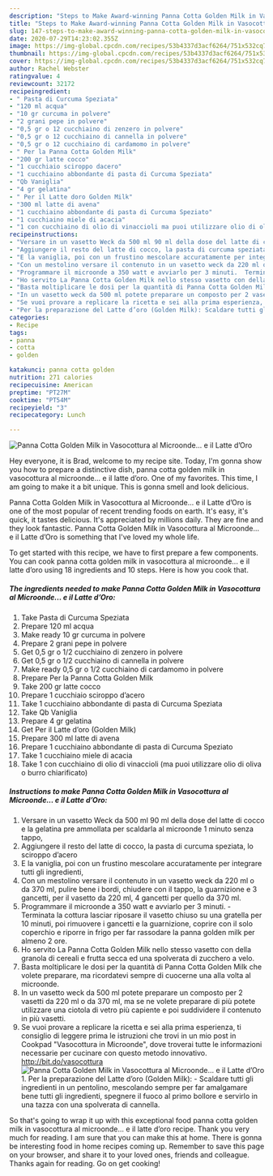 ```yaml
---
description: "Steps to Make Award-winning Panna Cotta Golden Milk in Vasocottura al Microonde... e il Latte d’Oro"
title: "Steps to Make Award-winning Panna Cotta Golden Milk in Vasocottura al Microonde... e il Latte d’Oro"
slug: 147-steps-to-make-award-winning-panna-cotta-golden-milk-in-vasocottura-al-microonde-e-il-latte-doro
date: 2020-07-29T14:23:02.355Z
image: https://img-global.cpcdn.com/recipes/53b4337d3acf6264/751x532cq70/panna-cotta-golden-milk-in-vasocottura-al-microonde-e-il-latte-doro-recipe-main-photo.jpg
thumbnail: https://img-global.cpcdn.com/recipes/53b4337d3acf6264/751x532cq70/panna-cotta-golden-milk-in-vasocottura-al-microonde-e-il-latte-doro-recipe-main-photo.jpg
cover: https://img-global.cpcdn.com/recipes/53b4337d3acf6264/751x532cq70/panna-cotta-golden-milk-in-vasocottura-al-microonde-e-il-latte-doro-recipe-main-photo.jpg
author: Rachel Webster
ratingvalue: 4
reviewcount: 32172
recipeingredient:
- " Pasta di Curcuma Speziata"
- "120 ml acqua"
- "10 gr curcuma in polvere"
- "2 grani pepe in polvere"
- "0,5 gr o 12 cucchiaino di zenzero in polvere"
- "0,5 gr o 12 cucchiaino di cannella in polvere"
- "0,5 gr o 12 cucchiaino di cardamomo in polvere"
- " Per la Panna Cotta Golden Milk"
- "200 gr latte cocco"
- "1 cucchiaio sciroppo dacero"
- "1 cucchiaino abbondante di pasta di Curcuma Speziata"
- "Qb Vaniglia"
- "4 gr gelatina"
- " Per il Latte doro Golden Milk"
- "300 ml latte di avena"
- "1 cucchiaino abbondante di pasta di Curcuma Speziato"
- "1 cucchiaino miele di acacia"
- "1 con cucchiaino di olio di vinaccioli ma puoi utilizzare olio di oliva o burro chiarificato"
recipeinstructions:
- "Versare in un vasetto Weck da 500 ml 90 ml della dose del latte di cocco e la gelatina pre ammollata per scaldarla al microonde 1 minuto senza tappo,"
- "Aggiungere il resto del latte di cocco, la pasta di curcuma speziata, lo sciroppo d’acero"
- "E la vaniglia, poi con un frustino mescolare accuratamente per integrare tutti gli ingredienti,"
- "Con un mestolino versare il contenuto in un vasetto weck da 220 ml o da 370 ml, pulire bene i bordi, chiudere con il tappo, la guarnizione e 3 gancetti, per il vasetto da 220 ml, 4 gancetti per quello da 370 ml."
- "Programmare il microonde a 350 watt e avviarlo per 3 minuti.  Terminata la cottura lasciar riposare il vasetto chiuso su una gratella per 10 minuti, poi rimuovere i gancetti e la guarnizione, coprire con il solo coperchio e riporre in frigo per far rassodare la panna golden milk per almeno 2 ore."
- "Ho servito La Panna Cotta Golden Milk nello stesso vasetto con della granola di cereali e frutta secca ed una spolverata di zucchero a velo."
- "Basta moltiplicare le dosi per la quantità di Panna Cotta Golden Milk che volete preparare, ma ricordatevi sempre di cuocerne una alla volta al microonde."
- "In un vasetto weck da 500 ml potete preparare un composto per 2 vasetti da 220 ml o da 370 ml, ma se ne volete preparare di più potete utilizzare una ciotola di vetro più capiente e poi suddividere il contenuto in più vasetti."
- "Se vuoi provare a replicare la ricetta e sei alla prima esperienza, ti consiglio di leggere prima le istruzioni che trovi in un mio post in Cookpad &#34;Vasocottura in Microonde&#34;, dove troverai tutte le informazioni necessarie per cucinare con questo metodo innovativo. http://bit.do/vasocottura"
- "Per la preparazione del Latte d’oro (Golden Milk): Scaldare tutti gli ingredienti in un pentolino, mescolando sempre per far amalgamare bene tutti gli ingredienti, spegnere il fuoco al primo bollore e servirlo in una tazza con una spolverata di cannella."
categories:
- Recipe
tags:
- panna
- cotta
- golden

katakunci: panna cotta golden 
nutrition: 271 calories
recipecuisine: American
preptime: "PT27M"
cooktime: "PT54M"
recipeyield: "3"
recipecategory: Lunch

---
```



![Panna Cotta Golden Milk in Vasocottura al Microonde... e il Latte d’Oro](https://img-global.cpcdn.com/recipes/53b4337d3acf6264/751x532cq70/panna-cotta-golden-milk-in-vasocottura-al-microonde-e-il-latte-doro-recipe-main-photo.jpg)

Hey everyone, it is Brad, welcome to my recipe site. Today, I'm gonna show you how to prepare a distinctive dish, panna cotta golden milk in vasocottura al microonde... e il latte d’oro. One of my favorites. This time, I am going to make it a bit unique. This is gonna smell and look delicious.



Panna Cotta Golden Milk in Vasocottura al Microonde... e il Latte d’Oro is one of the most popular of recent trending foods on earth. It's easy, it's quick, it tastes delicious. It's appreciated by millions daily. They are fine and they look fantastic. Panna Cotta Golden Milk in Vasocottura al Microonde... e il Latte d’Oro is something that I've loved my whole life.


To get started with this recipe, we have to first prepare a few components. You can cook panna cotta golden milk in vasocottura al microonde... e il latte d’oro using 18 ingredients and 10 steps. Here is how you cook that.

<!--inarticleads1-->

##### The ingredients needed to make Panna Cotta Golden Milk in Vasocottura al Microonde... e il Latte d’Oro:

1. Take  Pasta di Curcuma Speziata
1. Prepare 120 ml acqua
1. Make ready 10 gr curcuma in polvere
1. Prepare 2 grani pepe in polvere
1. Get 0,5 gr o 1/2 cucchiaino di zenzero in polvere
1. Get 0,5 gr o 1/2 cucchiaino di cannella in polvere
1. Make ready 0,5 gr o 1/2 cucchiaino di cardamomo in polvere
1. Prepare  Per la Panna Cotta Golden Milk
1. Take 200 gr latte cocco
1. Prepare 1 cucchiaio sciroppo d’acero
1. Take 1 cucchiaino abbondante di pasta di Curcuma Speziata
1. Take Qb Vaniglia
1. Prepare 4 gr gelatina
1. Get  Per il Latte d’oro (Golden Milk)
1. Prepare 300 ml latte di avena
1. Prepare 1 cucchiaino abbondante di pasta di Curcuma Speziato
1. Take 1 cucchiaino miele di acacia
1. Take 1 con cucchiaino di olio di vinaccioli (ma puoi utilizzare olio di oliva o burro chiarificato)




<!--inarticleads2-->

##### Instructions to make Panna Cotta Golden Milk in Vasocottura al Microonde... e il Latte d’Oro:

1. Versare in un vasetto Weck da 500 ml 90 ml della dose del latte di cocco e la gelatina pre ammollata per scaldarla al microonde 1 minuto senza tappo,
1. Aggiungere il resto del latte di cocco, la pasta di curcuma speziata, lo sciroppo d’acero
1. E la vaniglia, poi con un frustino mescolare accuratamente per integrare tutti gli ingredienti,
1. Con un mestolino versare il contenuto in un vasetto weck da 220 ml o da 370 ml, pulire bene i bordi, chiudere con il tappo, la guarnizione e 3 gancetti, per il vasetto da 220 ml, 4 gancetti per quello da 370 ml.
1. Programmare il microonde a 350 watt e avviarlo per 3 minuti.  - Terminata la cottura lasciar riposare il vasetto chiuso su una gratella per 10 minuti, poi rimuovere i gancetti e la guarnizione, coprire con il solo coperchio e riporre in frigo per far rassodare la panna golden milk per almeno 2 ore.
1. Ho servito La Panna Cotta Golden Milk nello stesso vasetto con della granola di cereali e frutta secca ed una spolverata di zucchero a velo.
1. Basta moltiplicare le dosi per la quantità di Panna Cotta Golden Milk che volete preparare, ma ricordatevi sempre di cuocerne una alla volta al microonde.
1. In un vasetto weck da 500 ml potete preparare un composto per 2 vasetti da 220 ml o da 370 ml, ma se ne volete preparare di più potete utilizzare una ciotola di vetro più capiente e poi suddividere il contenuto in più vasetti.
1. Se vuoi provare a replicare la ricetta e sei alla prima esperienza, ti consiglio di leggere prima le istruzioni che trovi in un mio post in Cookpad &#34;Vasocottura in Microonde&#34;, dove troverai tutte le informazioni necessarie per cucinare con questo metodo innovativo. http://bit.do/vasocottura
<img src="//assets-global.cpcdn.com/assets/icons/button_play-2c75c40dde080a61004c1f40b05d8f140eaff45d7e9e6481dc71c63d2e7c4909.png" alt="Panna Cotta Golden Milk in Vasocottura al Microonde... e il Latte d’Oro">1. Per la preparazione del Latte d’oro (Golden Milk): - Scaldare tutti gli ingredienti in un pentolino, mescolando sempre per far amalgamare bene tutti gli ingredienti, spegnere il fuoco al primo bollore e servirlo in una tazza con una spolverata di cannella.




So that's going to wrap it up with this exceptional food panna cotta golden milk in vasocottura al microonde... e il latte d’oro recipe. Thank you very much for reading. I am sure that you can make this at home. There is gonna be interesting food in home recipes coming up. Remember to save this page on your browser, and share it to your loved ones, friends and colleague. Thanks again for reading. Go on get cooking!
